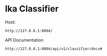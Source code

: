 # Ika Classifier
Host:
```bash
http://127.0.0.1:8004/
```

API Documentation
```bash
http://127.0.0.1:8004/api/v1/classifier/docs#
```
